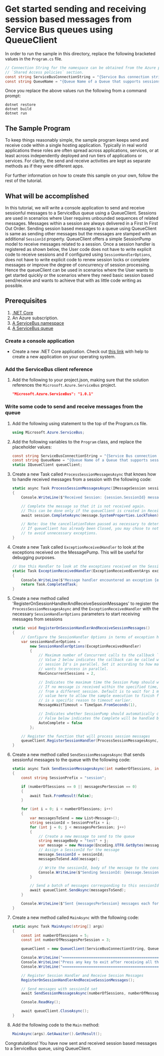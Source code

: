 # Get started sending and receiving session based messages from Service Bus queues using QueueClient

In order to run the sample in this directory, replace the following bracketed values in the `Program.cs` file.

```csharp
// Connection String for the namespace can be obtained from the Azure portal under the 
// `Shared Access policies` section.
const string ServiceBusConnectionString = "{Service Bus connection string}";
const string QueueName = "{Queue Name of a Queue that supports sessions}";
```

Once you replace the above values run the following from a command prompt:
   
```
dotnet restore
dotnet build
dotnet run
```

## The Sample Program
To keep things reasonably simple, the sample program keeps send and receive code within a single hosting application.
Typically in real world applications these roles are often spread across applications, services, or at least across 
independently deployed and run tiers of applications or services. For clarity, the send and receive activities are kept as 
separate methods as if they were different apps.

For further information on how to create this sample on your own, follow the rest of the tutorial.

## What will be accomplished
In this tutorial, we will write a console application to send and receive sessionful messages to a ServiceBus queue using a QueueClient.
Sessions are used in scenarios where User requires unbounded sequences of related messages. Messages within a session are always delivered
in a First In First Out Order. Sending session based messages to a queue using QueueClient is same as sending other messages but the 
messages are stamped with an additional `SessionId` property. QueueClient offers a simple SessionPump model to receive messages related 
to a session. Once a session handler is registered as shown below, the User code does not have to write explicit code to receive sessions 
and if configured using `SessionHandlerOptions`, does not have to write explicit code to renew session locks or complete messages or improve 
the degree of concurrency of session processing. Hence the queueClient can be used in scenarios where the User wants to get started quickly
or the scenarios where they need basic session based send/receive and wants to achieve that with as little code writing as possible.

## Prerequisites
1. [.NET Core](https://www.microsoft.com/net/core)
2. An Azure subscription.
3. [A ServiceBus namespace](https://docs.microsoft.com/en-us/azure/service-bus-messaging/service-bus-create-namespace-portal) 
4. [A ServiceBus queue](https://docs.microsoft.com/en-us/azure/service-bus-messaging/service-bus-dotnet-get-started-with-queues#2-create-a-queue-using-the-azure-portal)

### Create a console application

- Create a new .NET Core application. Check out [this link](https://docs.microsoft.com/en-us/dotnet/articles/core/getting-started) with help to create a new application on your operating system.

### Add the ServiceBus client reference

1. Add the following to your project.json, making sure that the solution references the `Microsoft.Azure.ServiceBus` project.

    ```json
    "Microsoft.Azure.ServiceBus": "1.0.1"
    ```

### Write some code to send and receive messages from the queue
1. Add the following using statement to the top of the Program.cs file.
   
    ```csharp
    using Microsoft.Azure.ServiceBus;
    ```

1. Add the following variables to the `Program` class, and replace the placeholder values:
    
    ```csharp
    const string ServiceBusConnectionString = "{Service Bus connection string}";
    const string QueueName = "{Queue Name of a Queue that supports sessions}";
    static IQueueClient queueClient;
    ```

1. Create a new Task called `ProcessSessionMessagesAsync` that knows how to handle received messages from a session with the following code:

	```csharp
	static async Task ProcessSessionMessagesAsync(IMessageSession session, Message message, CancellationToken token)
    {
		Console.WriteLine($"Received Session: {session.SessionId} message: SequenceNumber: {message.SystemProperties.SequenceNumber} Body:{Encoding.UTF8.GetString(message.Body)}");

        // Complete the message so that it is not received again.
        // This can be done only if the queueClient is created in ReceiveMode.PeekLock mode (which is default).
        await session.CompleteAsync(message.SystemProperties.LockToken);

        // Note: Use the cancellationToken passed as necessary to determine if the queueClient has already been closed.
        // If queueClient has already been Closed, you may chose to not call CompleteAsync() or AbandonAsync() etc. calls 
        // to avoid unnecessary exceptions.
    }
	```

1. Create a new Task called `ExceptionReceivedHandler` to look at the exceptions received on the MessagePump. This will be useful for debugging purposes.

	```csharp
	// Use this Handler to look at the exceptions received on the SessionPump
	static Task ExceptionReceivedHandler(ExceptionReceivedEventArgs exceptionReceivedEventArgs)
    {
		Console.WriteLine($"Message handler encountered an exception {exceptionReceivedEventArgs.Exception}.");
        return Task.CompletedTask;
    }
	```

1. Create a new method called 'RegisterOnSessionHandlerAndReceiveSessionMessages' to register the `ProcessSessionMessagesAsync` and the 
`ExceptionReceivedHandler` with the necessary `SessionHandlerOptions` parameters to start receiving messages from sessions

	```csharp
    static void RegisterOnSessionHandlerAndReceiveSessionMessages()
    {
		// Configure the SessionHandler Options in terms of exception handling, number of concurrent sessions to deliver etc.
        var sessionHandlerOptions =
			new SessionHandlerOptions(ExceptionReceivedHandler)
            {
				// Maximum number of Concurrent calls to the callback `ProcessSessionMessagesAsync`
                // Value 2 below indicates the callback can be called with a message for 2 unique
                // session Id's in parallel. Set it according to how many messages the application 
                // wants to process in parallel.
				MaxConcurrentSessions = 2,

				// Indicates the maximum time the Session Pump should wait for receiving messages for sessions.
                // If no message is received within the specified time, the pump will close that session and try to get messages
                // from a different session. Default is to wait for 1 minute to fetch messages for a session. Set to a 1 second
                // value here to allow the sample execution to finish fast but ideally leave this as 1 minute unless there 
                // is a specific reason to timeout earlier.
                MessageWaitTimeout = TimeSpan.FromSeconds(1),

				// Indicates whether SessionPump should automatically complete the messages after returning from User Callback.
                // False below indicates the Complete will be handled by the User Callback as in `ProcessSessionMessagesAsync`.
                AutoComplete = false
            };

        // Register the function that will process session messages
        queueClient.RegisterSessionHandler(ProcessSessionMessagesAsync, sessionHandlerOptions);
    }
	```

1. Create a new method called `SendSessionMessagesAsync` that sends sessionful messages to the queue with the following code:

    ```csharp
	static async Task SendSessionMessagesAsync(int numberOfSessions, int messagesPerSession)
    {
		const string SessionPrefix = "session";

        if (numberOfSessions == 0 || messagesPerSession == 0)
        {
			await Task.FromResult(false);
        }

        for (int i = 0; i < numberOfSessions; i++)
        {
			var messagesToSend = new List<Message>();
            string sessionId = SessionPrefix + i;
            for (int j = 0; j < messagesPerSession; j++)
            {
				// Create a new message to send to the queue
				string messageBody = "test" + j;
                var message = new Message(Encoding.UTF8.GetBytes(messageBody));
                // Assign a SessionId for the message
                message.SessionId = sessionId;
                messagesToSend.Add(message);

				// Write the sessionId, body of the message to the console
                Console.WriteLine($"Sending SessionId: {message.SessionId}, message: {messageBody}");
            }

            // Send a batch of messages corresponding to this sessionId to the queue
            await queueClient.SendAsync(messagesToSend);
        }

        Console.WriteLine($"Sent {messagesPerSession} messages each for {numberOfSessions} sessions.");
    }
    ```

1. Create a new method called `MainAsync` with the following code:
   
    ```csharp
    static async Task MainAsync(string[] args)
    {
		const int numberOfSessions = 5;
        const int numberOfMessagesPerSession = 3;

        queueClient = new QueueClient(ServiceBusConnectionString, QueueName);

		Console.WriteLine("======================================================");
        Console.WriteLine("Press any key to exit after receiving all the messages.");
        Console.WriteLine("======================================================");

		// Register Session Handler and Receive Session Messages
        RegisterOnSessionHandlerAndReceiveSessionMessages();

		// Send messages with sessionId set
        await SendSessionMessagesAsync(numberOfSessions, numberOfMessagesPerSession);      

        Console.ReadKey();

        await queueClient.CloseAsync();
    }
    ```

1. Add the following code to the `Main` method:
    
    ```csharp
    MainAsync(args).GetAwaiter().GetResult();
    ```

Congratulations! You have now sent and received session based messages to a ServiceBus queue, using QueueClient.

